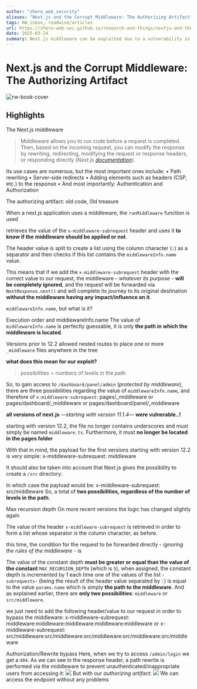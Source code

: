 ```yaml
---
author: "zhero_web_security"
aliases: "Next.js and the Corrupt Middleware: The Authorizing Artifact"
tags: RW_inbox, readwise/articles
url: https://zhero-web-sec.github.io/research-and-things/nextjs-and-the-corrupt-middleware?__readwiseLocation=
date: 2025-03-24
summary: Next.js middleware can be exploited due to a vulnerability in older versions, allowing attackers to bypass authentication and authorization by manipulating the `x-middleware-subrequest` header. This issue affects Next.js versions starting from 11.1.4 and was only fixed in later updates. Developers are advised to either update to a secure version or block requests containing the vulnerable header to mitigate risks.
---
```

# Next.js and the Corrupt Middleware: The Authorizing Artifact

![rw-book-cover](https://readwise-assets.s3.amazonaws.com/static/images/article1.be68295a7e40.png)

## Highlights


The Next.js middleware
 > Middleware allows you to run code before a request is completed. Then, based on the incoming request, you can modify the response by rewriting, redirecting, modifying the request or response headers, or responding directly (*Next.js [documentation](https://nextjs.org/docs/app/building-your-application/routing/middleware)*). [](https://read.readwise.io/read/01jq477b56q7makw507r50genv)



Its use cases are numerous, but the most important ones include:
 • Path rewriting
 • Server-side redirects
 • Adding elements such as headers (CSP, etc.) to the response
 • And most importantly: Authentication and Authorization [](https://read.readwise.io/read/01jq478a7j15tzzc0vgj2pfsxg)



The authorizing artifact: old code, 0ld treasure [](https://read.readwise.io/read/01jq47a0nm8qzssn8ayaf1pqfy)



When a next.js application uses a middleware, the `runMiddleware` function is used [](https://read.readwise.io/read/01jq47ad5g0kbft6jf9pqsxmmf)



retrieves the value of the `x-middleware-subrequest` header and uses it **to know if the middleware should be applied or not**. [](https://read.readwise.io/read/01jq47apvs5kjtfje521bv7gp5)



The header value is split to create a list using the column character (`:`) as a separator and then checks if this list contains the `middlewareInfo.name` value. [](https://read.readwise.io/read/01jq47bzt059v65k35ghj0rkc7)



This means that if we add the `x-middleware-subrequest` header with the correct value to our request, the middleware - *whatever its purpose* - **will be completely ignored**, and the request will be forwarded via `NextResponse.next()` and will complete its journey to its original destination **without the middleware having any impact/influence on it**. [](https://read.readwise.io/read/01jq47cj0nm164cen045d8efaf)



`middlewareInfo.name`, but what is it? [](https://read.readwise.io/read/01jq47dfjktspt5vh0mp629gp9)



Execution order and middlewareInfo.name
 The value of `middlewareInfo.name` is perfectly guessable, it is only **the path in which the middleware is located**. [](https://read.readwise.io/read/01jq47e4qxth9fqdv7sxptf1rb)



Versions prior to 12.2 allowed nested routes to place one or more `_middleware` files anywhere in the tree [](https://read.readwise.io/read/01jq47mdhwdtd2f8ym479m49e5)



**what does this mean for our exploit?**
 > possibilities = numbers of levels in the path [](https://read.readwise.io/read/01jq47mn4rcrn90km28k3x6rtz)



So, to gain access to `/dashboard/panel/admin` (*protected by middleware*), there are three possibilities regarding the value of `middlewareInfo.name`, and therefore of `x-middleware-subrequest`:
 pages/_middleware
 or
 pages/dashboard/_middleware
 or
 pages/dashboard/panel/_middleware [](https://read.readwise.io/read/01jq47ndze5ckans0reh1jhdgd)



**all versions of next.js** —*starting with version 11.1.4*— **were vulnerable..!** [](https://read.readwise.io/read/01jq47pebwsgts23p4nrp0gych)



starting with version 12.2, the file no longer contains underscores and must simply be named `middleware.ts`. Furthermore, it must **no longer be located in the pages folder** [](https://read.readwise.io/read/01jq47qa4yf2hb3n9y1b5bnvk9)



With that in mind, the payload for the first versions starting with version 12.2 is very simple:
 x-middleware-subrequest: middleware [](https://read.readwise.io/read/01jq47qj8j3cnwgaqb5n90wxq5)



It should also be taken into account that Next.js gives the possibility to create a `/src` directory: [](https://read.readwise.io/read/01jq47r669wpgzsvj06ps5gcxw)



In which case the payload would be:
 x-middleware-subrequest: src/middleware
 So, a total of **two possibilities, regardless of the number of levels in the path**. [](https://read.readwise.io/read/01jq47rekkb5snkwwk46sk5m7n)



Max recursion depth
 On more recent versions the logic has changed slightly again [](https://read.readwise.io/read/01jq47rv3a2phqn31f1ce2tr4t)



The value of the header `x-middleware-subrequest` is retrieved in order to form a list whose separator is the column character, as before. [](https://read.readwise.io/read/01jq47sec9aym3vpgaw7jrmysp)



this time, the condition for the request to be forwarded directly - *ignoring the rules of the middleware* - is [](https://read.readwise.io/read/01jq47sxvgm2jx767w8sg7rssj)



The value of the constant depth **must be greater or equal than the value of the constant** `MAX_RECURSION_DEPTH` (which is `5`), when assigned, the constant depth is incremented by 1 each time one of the values ​​of the list -`subrequests`- (being the result of the header value separated by `:`) is equal to the value `params.name` which is simply **the path to the middleware**. And as explained earlier, there are **only two possibilities**: `middleware` or `src/middleware`. [](https://read.readwise.io/read/01jq47th5k1xxfszc9sb4wrasp)



we just need to add the following header/value to our request in order to bypass the middleware:
 x-middleware-subrequest: middleware:middleware:middleware:middleware:middleware
 or
 x-middleware-subrequest: src/middleware:src/middleware:src/middleware:src/middleware:src/middleware [](https://read.readwise.io/read/01jq47tvrt6aa1d3ft9nc8j3b4)



Authorization/Rewrite bypass
 Here, when we try to access `/admin/login` we get a `404`. As we can see in the response header, a path rewrite is performed via the middleware to prevent unauthenticated/inappropriate users from accessing it:
 ![](https://zhero-web-sec.github.io/images/next-middleware-6.png)
 But with our *authorizing artifact*:
 ![](https://zhero-web-sec.github.io/images/next-middleware-7.png)
 We can access the endpoint without any problems [](https://read.readwise.io/read/01jq47w2ks54mbpb5x3cm5qxx4)

